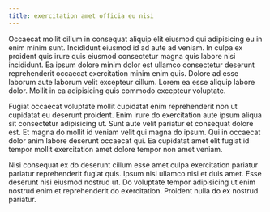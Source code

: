 ```yaml
---
title: exercitation amet officia eu nisi
---
```


Occaecat mollit cillum in consequat aliquip elit eiusmod qui adipisicing eu in enim minim sunt. Incididunt eiusmod id ad aute ad veniam. In culpa ex proident quis irure quis eiusmod consectetur magna quis labore nisi incididunt. Ea ipsum dolore minim dolor est ullamco consectetur deserunt reprehenderit occaecat exercitation minim enim quis. Dolore ad esse laborum aute laborum velit excepteur cillum. Lorem ea esse aliquip labore dolor. Mollit in ea adipisicing quis commodo excepteur voluptate.

Fugiat occaecat voluptate mollit cupidatat enim reprehenderit non ut cupidatat eu deserunt proident. Enim irure do exercitation aute ipsum aliqua sit consectetur adipisicing ut. Sunt aute velit pariatur et consequat dolore est. Et magna do mollit id veniam velit qui magna do ipsum. Qui in occaecat dolor anim labore deserunt occaecat qui. Ea cupidatat amet elit fugiat id tempor mollit exercitation amet dolore tempor non amet veniam.

Nisi consequat ex do deserunt cillum esse amet culpa exercitation pariatur pariatur reprehenderit fugiat quis. Ipsum nisi ullamco nisi et duis amet. Esse deserunt nisi eiusmod nostrud ut. Do voluptate tempor adipisicing ut enim nostrud enim et reprehenderit do exercitation. Proident nulla do ex nostrud pariatur.